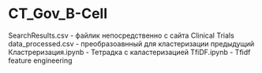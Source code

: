 # CT_Gov_B-Cell
SearchResults.csv - файлик непосредственно с сайта Clinical Trials
data_processed.csv - преобразоавнный для кластеризации предыдущий
Кластреризация.ipynb - Тетрадка с каластеризацией
TfiDF.ipynb - Tfidf feature engineering
